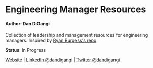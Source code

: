 # Engineering Manager Resources
#### Author: Dan DiGangi

Collection of leadership and management resources for engineering managers. Inspired by [Ryan Burgess's repo](https://github.com/ryanburgess/engineer-manager).

**Status**: In Progress

[Website](https://dandigangi.com) | [LinkedIn @dandigangi](https://linkedin.com/dandigangi) | [Twitter @dandigangi](https://twitter.com/dandigangi)
